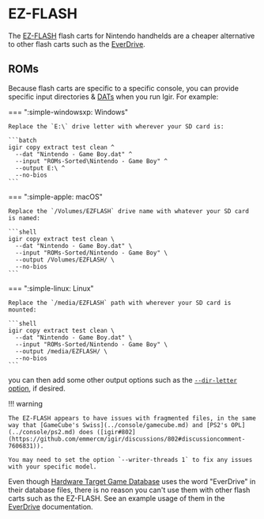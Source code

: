 # EZ-FLASH

The [EZ-FLASH](https://www.ezflash.cn/) flash carts for Nintendo handhelds are a cheaper alternative to other flash carts such as the [EverDrive](everdrive.md).

## ROMs

Because flash carts are specific to a specific console, you can provide specific input directories & [DATs](../../dats/introduction.md) when you run Igir. For example:

=== ":simple-windowsxp: Windows"

    Replace the `E:\` drive letter with wherever your SD card is:

    ```batch
    igir copy extract test clean ^
      --dat "Nintendo - Game Boy.dat" ^
      --input "ROMs-Sorted\Nintendo - Game Boy" ^
      --output E:\ ^
      --no-bios
    ```

=== ":simple-apple: macOS"

    Replace the `/Volumes/EZFLASH` drive name with whatever your SD card is named:

    ```shell
    igir copy extract test clean \
      --dat "Nintendo - Game Boy.dat" \
      --input "ROMs-Sorted/Nintendo - Game Boy" \
      --output /Volumes/EZFLASH/ \
      --no-bios
    ```

=== ":simple-linux: Linux"

    Replace the `/media/EZFLASH` path with wherever your SD card is mounted:

    ```shell
    igir copy extract test clean \
      --dat "Nintendo - Game Boy.dat" \
      --input "ROMs-Sorted/Nintendo - Game Boy" \
      --output /media/EZFLASH/ \
      --no-bios
    ```

you can then add some other output options such as the [`--dir-letter` option](../../output/path-options.md), if desired.

!!! warning

    The EZ-FLASH appears to have issues with fragmented files, in the same way that [GameCube's Swiss](../console/gamecube.md) and [PS2's OPL](../console/ps2.md) does ([igir#802](https://github.com/emmercm/igir/discussions/802#discussioncomment-7606831)).

    You may need to set the option `--writer-threads 1` to fix any issues with your specific model.

Even though [Hardware Target Game Database](https://github.com/frederic-mahe/Hardware-Target-Game-Database) uses the word "EverDrive" in their database files, there is no reason you can't use them with other flash carts such as the EZ-FLASH. See an example usage of them in the [EverDrive](everdrive.md) documentation.
